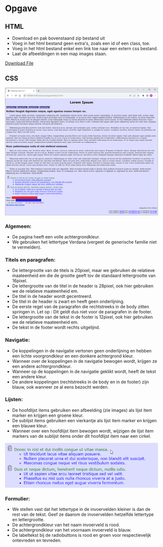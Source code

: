 # Opgave

## HTML

- Download en pak bovenstaand zip bestand uit
- Voeg in het html bestand geen extra's, zoals een id of een class, toe. 
- Voeg in het html bestand enkel een link toe naar een extern css bestand. 
- Laat de afbeeldingen in een map images staan. 

[Download File](https://learn-eu-central-1-prod-fleet01-xythos.content.blackboardcdn.com/61d42c1e6231a/13916912?X-Blackboard-S3-Bucket=learn-eu-central-1-prod-fleet01-xythos&X-Blackboard-Expiration=1701097200000&X-Blackboard-Signature=jw1uzZwgW3rAlqggGVeYXIQ7Z6QCY7Fu2fpakrTdOLk%3D&X-Blackboard-Client-Id=174089&X-Blackboard-S3-Region=eu-central-1&response-cache-control=private%2C%20max-age%3D21600&response-content-disposition=attachment%3B%20filename%3D%22Opgave%20Les7.zip%22%3B%20filename%2A%3DUTF-8%27%27Opgave%2520Les7.zip&response-content-type=application%2Fzip&X-Amz-Security-Token=IQoJb3JpZ2luX2VjEEsaDGV1LWNlbnRyYWwtMSJGMEQCIH9LKy5kkXRanpDct8AE8gUfwChgDIzJRVIj1EkZwuvtAiBIt800Fc8J7TvgozNi7PDte0RsZhR9Wr%2Fd2eA8DQ6NSSrHBQik%2F%2F%2F%2F%2F%2F%2F%2F%2F%2F8BEAMaDDYzNTU2NzkyNDE4MyIMyLFe231RLobYSH1aKpsFIp8sXHtUC15Gn3UBsFNMy72YG76XLsUHmqZQG91wS9kp32OdxH7nUvZtfJnTpF9TyPA565acTmSL9y8mnGWDTdDrq%2BXLhP2OOiXZDoMrvq9zBJsI2HhQyTXbC6Dq4uTkhJdkowDJNrWdY9lcxdTnK2G%2Fy%2Bg%2F2chsPwDVlqr4Gy4C9G4dwyU0M9%2FfAlsDOLJm9VVXaApwBq%2BzFGRZUb4dXmydCX%2F%2BNkAoXskl5ErssQPZIo27MgfPCRpFCYsEkHV7CISAR0H8%2FelzUSw6Lpm3gFIJxjfjqXbdo103PCXnzELiG4qQW3%2F%2F2hSfHkEdUOiNs%2FmcWkyl1VjmN5edyGgXzSva0DvBAwYXP3B%2BbZbBdww2Mh5b3k4w8m%2FmNPko3fAToKgsW8UqHxBAL4uVZe40Z%2B7n0y78aNFxQWCAtW4g6nSAG7j46kNnOruUvRY%2BAtZzMBf%2B%2FJB3qZ2HEg7WaMRbTgwrxaPOQRuCSK5ojTmxCGOx0cuEXNYngBOTqOI2fgdtysWjnNVzbEcUgZTDdYNPe%2BykGAVv7JQwpO6twKQIJU7kHTw%2FROYWUasmN%2Bkggwm3bvNOmm1LRKtx7qyZaG9%2Bd7JAMmViXKYAyU6zoKN%2B%2FbP2lxJKRLzcDIB1oHAa9%2FdKvrL%2FdptfwnLxbK0jUH0hcVCZkCxIt7ZoAkcGYOqEID3adZ1MLm392RX%2BbPF9YFJeZ%2BZmYUBpLgUtDwKVimDqfbHB8IrDUtr%2Fg%2BrFuVrp56xLOyey767%2FqV7lEZuAdqyfPdiMMsPDf7zVsrjNwnR6Xv1VzdZlA0DQMbOU38eD32f9li5C0d%2BW%2BZeNVAaLwNCK5Z9a3ThJVel34jjj4vM2dgolvm8EwG0Dbcbg%2BscpMdJZhAXgwpamFJ1dmDCP6JGrBjqyAa2jWI%2FXALDtGFrERIx%2BnH%2F5rQWMwmX51KTQJCrZ2A%2FqJpSfAIyofyzbJIRl4RLqvUwRXKF09UDE5ePXWUTXn2oScVi4XC00z111y0LQJdJsORz6kggPXdUd7A5DJJURXOR9G1%2FgBScJ1XccVCkLD3RhuZ%2BdJHOnT%2BizqM6aykewNr%2B04rMi%2B%2BHoL68KYTQSHXruQzB4lcYC6yspcX8X8e9KWdlo5vkra0C4S6v5hFAnGiY%3D&X-Amz-Algorithm=AWS4-HMAC-SHA256&X-Amz-Date=20231127T090000Z&X-Amz-SignedHeaders=host&X-Amz-Expires=21600&X-Amz-Credential=ASIAZH6WM4PL7LXXPNOO%2F20231127%2Feu-central-1%2Fs3%2Faws4_request&X-Amz-Signature=d8274f8f8e5e446a038e77c1cc7710f4c53318ca6fd93565a1385a960403e001)

## CSS

![Screenshot_Oplossing_Les7](./README/Screenshot_Oplossing_Les7.png)

### Algemeen:

- De pagina heeft een volle achtergrondkleur.
- We gebruiken het lettertype Verdana (vergeet de generische familie niet te vermelden).

### Titels en paragrafen:

- De lettergrootte van de titels is 20pixel, maar we gebruiken de relatieve maateenheid em die de grootte geeft tov de standaard lettergrootte van 16pixel. 
- De lettergrootte van de titel in de header is 28pixel, ook hier gebruiken we de relatieve maateenheid em.
- De titel in de header wordt gecentreerd.
- De titel in de header is zwart en heeft geen onderlijning.
- De eerste regel van de paragrafen die rechtstreeks in de body zitten springen in. Let op : Dit geldt dus niet voor de paragrafen in de footer. 
- De lettergrootte van de tekst in de footer is 12pixel, ook hier gebruiken we de relatieve maateenheid em. 
- De tekst in de footer wordt rechts uitgelijnd. 

### Navigatie: 

- De koppelingen in de navigatie vertonen geen onderlijning en hebben een lichte voorgrondkleur en een donkere achtergrond kleur.
- Wanneer over de koppelingen in de navigatie bewogen wordt, krijgen ze een andere achtergrondkleur.
- Wanneer op de koppelingen in de navigatie geklikt wordt, heeft de tekst een andere kleur.
- De andere koppelingen (rechtstreeks in de body en in de footer) zijn blauw, ook wanneer ze al eens bezocht werden. 

### Lijsten:

- De hoofdlijst items gebruiken een afbeelding (zie images) als lijst item marker en krijgen een groene kleur.
- De sublijst items gebruiken een vierkantje als lijst item marker en krijgen een blauwe kleur.
- Wanneer over een hoofdlijst item bewogen wordt, wijzigen de lijst item markers van de sublijst items onder dit hoofdlijst item naar een cirkel. 

![Lijst_item_hover](./README/Lijst_item_hover.png)

### Formulier:

- We stellen vast dat het lettertype in de invoervelden kleiner is dan de rest van de tekst. Geef ze daarom de invoervelden hetzelfde lettertype en lettergrootte.
- De achtergrondkleur van het naam invoerveld is rood.
- De achtergrondkleur van het voornaam invoerveld is blauw.
- De labeltekst bij de radiobuttons is rood en groen voor respectievelijk ontevreden en tevreden.